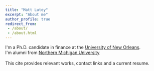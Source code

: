 ```yaml
---
title: "Matt Lutey"
excerpt: "About me"
author_profile: true
redirect_from:
 - /about/
 - /about.html
---
```



I'm a Ph.D. candidate in finance at the [University of New Orleans](https://www.uno.edu).<br>
I'm alumni from [Northern Michigan University](https://www.nmu.edu)<br>
<br>
This cite provides relevant works, contact links and a current resume.
